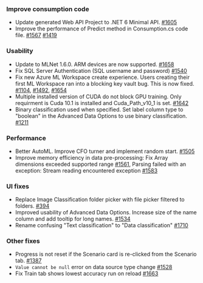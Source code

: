 ### Improve consumption code 
- Update generated Web API Project to .NET 6 Minimal API. [#1605](https://github.com/dotnet/machinelearning-modelbuilder/issues/1605)
- Improve the performance of Predict method in Consumption.cs code file. [#1567](https://github.com/dotnet/machinelearning-modelbuilder/issues/1567) [#1419](https://github.com/dotnet/machinelearning-modelbuilder/issues/1419)

### Usability 
- Update to MLNet 1.6.0. ARM devices are now supported. [#1658](https://github.com/dotnet/machinelearning-modelbuilder/issues/1658)
- Fix SQL Server Authentication (SQL username and password) [#1540](https://github.com/dotnet/machinelearning-modelbuilder/issues/1540)
- Fix new Azure ML Workspace create experience. Users creating their first ML Workspace ran into a blocking key vault bug. This is now fixed. [#1104](https://github.com/dotnet/machinelearning-modelbuilder/issues/1104), [#1492](https://github.com/dotnet/machinelearning-modelbuilder/issues/1492), [#1654](https://github.com/dotnet/machinelearning-modelbuilder/issues/1654)
- Multiple installed version of CUDA do not block GPU training. Only requirment is Cuda 10.1 is installed and Cuda_Path_v10_1 is set. [#1642](https://github.com/dotnet/machinelearning-modelbuilder/issues/1642)
- Binary classification used when specified. Set label column type to "boolean" in the Advanced Data Options to use binary classification. [#1211](https://github.com/dotnet/machinelearning-modelbuilder/issues/1211)

### Performance 
- Better AutoML. Improve CFO turner and implement random start. [#1505](https://github.com/dotnet/machinelearning-modelbuilder/issues/1505)
- Improve memory efficiency in data pre-processing: Fix Array dimensions exceeded supported range [#1561](https://github.com/dotnet/machinelearning-modelbuilder/issues/1561), Parsing failed with an exception: Stream reading encountered exception [#1583](https://github.com/dotnet/machinelearning-modelbuilder/issues/1583)

### UI fixes
- Replace Image Classification folder picker with file picker filtered to folders. [#394](https://github.com/dotnet/machinelearning-modelbuilder/issues/394)
- Improved usability of Advanced Data Options. Increase size of the name column and add tooltip for long names. [#1534](https://github.com/dotnet/machinelearning-modelbuilder/issues/1534)
- Rename confusing "Text classification" to "Data classification" [#1710](https://github.com/dotnet/machinelearning-modelbuilder/issues/1710)

### Other fixes
- Progress is not reset if the Scenario card is re-clicked from the Scenario tab. [#1387](https://github.com/dotnet/machinelearning-modelbuilder/issues/1387)
- `Value cannot be null` error on data source type change [#1528](https://github.com/dotnet/machinelearning-modelbuilder/issues/1528)
- Fix Train tab shows lowest accuracy run on reload [#1663](https://github.com/dotnet/machinelearning-modelbuilder/issues/1663)
